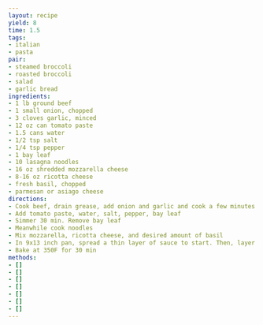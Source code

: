 ```yaml
---
layout: recipe
yield: 8
time: 1.5
tags:
- italian
- pasta
pair:
- steamed broccoli
- roasted broccoli
- salad
- garlic bread
ingredients:
- 1 lb ground beef
- 1 small onion, chopped
- 3 cloves garlic, minced
- 12 oz can tomato paste
- 1.5 cans water
- 1/2 tsp salt
- 1/4 tsp pepper
- 1 bay leaf
- 10 lasagna noodles
- 16 oz shredded mozzarella cheese
- 8-16 oz ricotta cheese
- fresh basil, chopped
- parmesan or asiago cheese
directions:
- Cook beef, drain grease, add onion and garlic and cook a few minutes
- Add tomato paste, water, salt, pepper, bay leaf
- Simmer 30 min. Remove bay leaf
- Meanwhile cook noodles
- Mix mozzarella, ricotta cheese, and desired amount of basil
- In 9x13 inch pan, spread a thin layer of sauce to start. Then, layer pasta, cheese mixture, sauce, and repeat (two layers). Top with parmesan or asiago
- Bake at 350F for 30 min
methods:
- []
- []
- []
- []
- []
- []
- []
---
```

